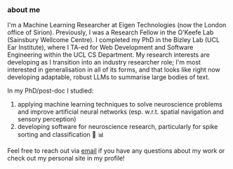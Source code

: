 ### about me <br>

I'm a Machine Learning Researcher at Eigen Technologies (now the London office of Sirion). Previously, I was a Research Fellow in the O'Keefe Lab (Sainsbury Wellcome Centre). I completed my PhD in the Bizley Lab (UCL Ear Institute), where I TA-ed for Web Development and Software Engineering within the UCL CS Department. My research interests are developing as I transition into an industry researcher role; I'm most interested in generalisation in all of its forms, and that looks like right now developing adaptable, robust LLMs to summarise large bodies of text.

In my PhD/post-doc I studied: <br>
1. applying machine learning techniques to solve neuroscience problems and improve artificial neural networks (esp. w.r.t. spatial navigation and sensory perception)
2. developing software for neuroscience research, particularly for spike sorting and classification 🧠 📊

Feel free to reach out via [email](mailto:carla.griffiths.16@ucl.ac.uk) if you have any questions about my work or check out my personal site in my profile!


   

<!--
**carlacodes/carlacodes** is a ✨ _special_ ✨ repository because its `README.md` (this file) appears on your GitHub profile.

Here are some ideas to get you started:

- 🔭 I’m currently working on ...
- 🌱 I’m currently learning ...
- 👯 I’m looking to collaborate on ...
- 🤔 I’m looking for help with ...
- 💬 Ask me about ...
- 📫 How to reach me: ...
- 😄 Pronouns: ...
- ⚡ Fun fact: ...
-->
